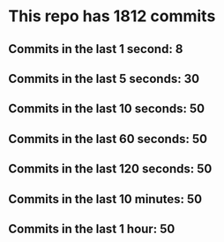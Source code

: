 # This repo has 1812 commits

## Commits in the last 1 second: 8
## Commits in the last 5 seconds: 30
## Commits in the last 10 seconds: 50
## Commits in the last 60 seconds: 50
## Commits in the last 120 seconds: 50
## Commits in the last 10 minutes: 50
## Commits in the last 1 hour: 50
